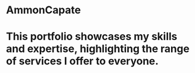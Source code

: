 ﻿# AmmonCapate 

# This portfolio showcases my skills and expertise, highlighting the range of services I offer to everyone.
